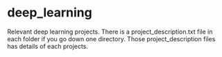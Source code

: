 # deep_learning

Relevant deep learning projects.
There is a project_description.txt file in each folder if you go down one directory.
Those project_description files has details of each projects.


